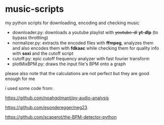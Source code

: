 
# music-scripts
my python scripts for downloading, encoding and checking music

- downloader.py: downloads a youtube playlist with ~~youtube-dl~~ **yt-dlp** (to bypass throttling)
- normalizer.py: extracts the encoded files with **ffmpeg**, analyzes them and also encodes them with **fdkaac** while checking them for quality info with **soxi** and the cutoff script
- cutoff.py: epic cutoff frequency analyzer with fast fourier transform
- plotMixBPM.py: draws the input file's BPM onto a graph

please also note that the calculations are not perfect but they are good enough for me


i used some code from: 

https://github.com/noahgolmant/py-audio-analysis 

https://github.com/esonderegger/neg23 

https://github.com/scaperot/the-BPM-detector-python 

